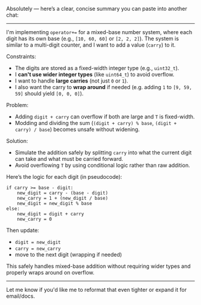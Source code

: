 Absolutely — here’s a clear, concise summary you can paste into another chat:

---

I'm implementing `operator+=` for a mixed-base number system, where each digit has its own base (e.g., `[10, 60, 60]` or `[2, 2, 2]`). The system is similar to a multi-digit counter, and I want to add a value (`carry`) to it.

Constraints:
- The digits are stored as a fixed-width integer type (e.g., `uint32_t`).
- I **can't use wider integer types** (like `uint64_t`) to avoid overflow.
- I want to handle **large carries** (not just `0` or `1`).
- I also want the carry to **wrap around** if needed (e.g. adding `1` to `[9, 59, 59]` should yield `[0, 0, 0]`).

Problem:
- Adding `digit + carry` can overflow if both are large and `T` is fixed-width.
- Modding and dividing the sum (`(digit + carry) % base`, `(digit + carry) / base`) becomes unsafe without widening.

Solution:
- Simulate the addition safely by splitting `carry` into what the current digit can take and what must be carried forward.
- Avoid overflowing `T` by using conditional logic rather than raw addition.

Here’s the logic for each digit (in pseudocode):

```
if carry >= base - digit:
    new_digit = carry - (base - digit)
    new_carry = 1 + (new_digit / base)
    new_digit = new_digit % base
else:
    new_digit = digit + carry
    new_carry = 0
```

Then update:
- `digit = new_digit`
- `carry = new_carry`
- move to the next digit (wrapping if needed)

This safely handles mixed-base addition without requiring wider types and properly wraps around on overflow.

---

Let me know if you'd like me to reformat that even tighter or expand it for email/docs.